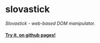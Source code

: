 slovastick
==========

*Slovastick - web-based DOM manipulator.*


#### [Try it, on github pages!](http://aumberg.github.io/slovastick/)